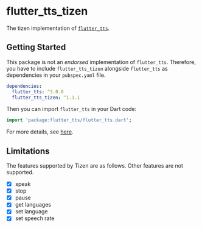 # flutter_tts_tizen

The tizen implementation of [`flutter_tts`](https://github.com/dlutton/flutter_tts).

## Getting Started

This package is not an _endorsed_ implementation of `flutter_tts`. Therefore, you have to include `flutter_tts_tizen` alongside `flutter_tts` as dependencies in your `pubspec.yaml` file.

```yaml
dependencies:
  flutter_tts: ^3.0.0
  flutter_tts_tizen: ^1.1.1
```

Then you can import `flutter_tts` in your Dart code:

```dart
import 'package:flutter_tts/flutter_tts.dart';
```

For more details, see [here](https://github.com/dlutton/flutter_tts#usage).

## Limitations

The features supported by Tizen are as follows. Other features are not supported.
 - [x] speak
 - [x] stop
 - [x] pause
 - [x] get languages
 - [x] set language
 - [x] set speech rate
